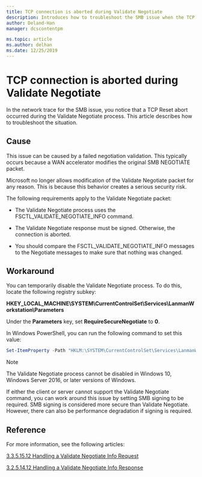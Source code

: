 ```yaml
---
title: TCP connection is aborted during Validate Negotiate
description: Introduces how to troubleshoot the SMB issue when the TCP connection is aborted during Validate Negotiate.
author: Deland-Han
manager: dcscontentpm

ms.topic: article
ms.author: delhan
ms.date: 12/25/2019
---
```


# TCP connection is aborted during Validate Negotiate

In the network trace for the SMB issue, you notice that a TCP Reset abort occurred during the Validate Negotiate process. This article describes how to troubleshoot the situation.

## Cause

This issue can be caused by a failed negotiation validation. This typically occurs because a WAN accelerator modifies the original SMB NEGOTIATE packet.

Microsoft no longer allows modification of the Validate Negotiate packet for any reason. This is because this behavior creates a serious security risk.

The following requirements apply to the Validate Negotiate packet:

- The Validate Negotiate process uses the FSCTL\_VALIDATE\_NEGOTIATE\_INFO command.

- The Validate Negotiate response must be signed. Otherwise, the connection is aborted.

- You should compare the FSCTL\_VALIDATE\_NEGOTIATE\_INFO messages to the Negotiate messages to make sure that nothing was changed.

## Workaround

You can temporarily disable the Validate Negotiate process. To do this, locate the following registry subkey:

**HKEY\_LOCAL\_MACHINE\\SYSTEM\\CurrentControlSet\\Services\\LanmanWorkstation\\Parameters**

Under the **Parameters** key, set **RequireSecureNegotiate** to **0**.

In Windows PowerShell, you can run the following command to set this value:

```PowerShell
Set-ItemProperty -Path "HKLM:\SYSTEM\CurrentControlSet\Services\LanmanWorkstation\Parameters" RequireSecureNegotiate -Value 0 -Force
```

> [!NOTE]
> The Validate Negotiate process cannot be disabled in Windows 10, Windows Server 2016, or later versions of Windows.

If either the client or server cannot support the Validate Negotiate command, you can work around this issue by setting SMB signing to be required. SMB signing is considered more secure than Validate Negotiate. However, there can also be performance degradation if signing is required.

## Reference

For more information, see the following articles:

[3.3.5.15.12 Handling a Validate Negotiate Info Request](/openspecs/windows_protocols/ms-smb2/0b7803eb-d561-48a4-8654-327803f59ec6)

[3.2.5.14.12 Handling a Validate Negotiate Info Response](/openspecs/windows_protocols/ms-smb2/6a5bc90d-3c08-4498-905b-e7dab30b2e0e)
